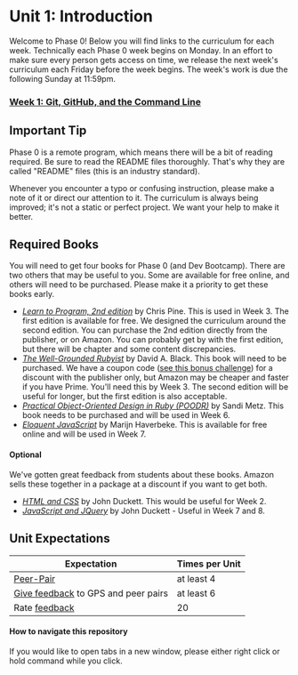 # Unit 1: Introduction

Welcome to Phase 0! Below you will find links to the curriculum for each week. Technically each Phase 0 week begins on Monday. In an effort to make sure every person gets access on time, we release the next week's curriculum each Friday before the week begins. The week's work is due the following Sunday at 11:59pm.

### [Week 1: Git, GitHub, and the Command Line](week-1/README.md)
<!-- ### [Week 2: HTML and CSS](week-2/README.md)
### [Week 3: Introduction to Ruby](week-3/README.md) -->

## Important Tip
Phase 0 is a remote program, which means there will be a bit of reading required. Be sure to read the README files thoroughly. That's why they are called "README" files (this is an industry standard).

Whenever you encounter a typo or confusing instruction, please make a note of it or direct our attention to it. The curriculum is always being improved; it's not a static or perfect project. We want your help to make it better.

## Required Books
You will need to get four books for Phase 0 (and Dev Bootcamp). There are two others that may be useful to you. Some are available for free online, and others will need to be purchased. Please make it a priority to get these books early.

- *[Learn to Program, 2nd edition](https://pine.fm/LearnToProgram/)* by Chris Pine. This is used in Week 3.  The first edition is available for free. We designed the curriculum around the second edition. You can purchase the 2nd edition directly from the publisher, or on Amazon. You can probably get by with the first edition, but there will be chapter and some content discrepancies.
- *[The Well-Grounded Rubyist](http://www.manning.com/black3/)* by David A. Black. This book will need to be purchased. We have a coupon code ([see this bonus challenge](https://github.com/Devbootcamp/phase-0-unit-1/blob/master/week-3/BONUS-challenges/Well-Grounded-Rubyist.md)) for a discount with the publisher only, but Amazon may be cheaper and faster if you have Prime. You'll need this by Week 3. The second edition will be useful for longer, but the first edition is also acceptable.
- *[Practical Object-Oriented Design in Ruby (POODR)](http://www.poodr.com/)* by Sandi Metz. This book needs to be purchased and will be used in Week 6.
- *[Eloquent JavaScript](http://eloquentjavascript.net/)* by Marijn Haverbeke. This is available for free online and will be used in Week 7.

#### Optional
We've gotten great feedback from students about these books. Amazon sells these together in a package at a discount if you want to get both.

- *[HTML and CSS](http://www.htmlandcssbook.com/)* by John Duckett. This would be useful for Week 2.
- *[JavaScript and JQuery](http://javascriptbook.com/)* by John Duckett - Useful in Week 7 and 8.

## Unit Expectations

Expectation | Times per Unit |
------------|----------|
[Peer-Pair](https://github.com/Devbootcamp/phase-0-handbook/blob/master/peer-pairing-sessions.md) | at least 4
[Give feedback](https://socrates.devbootcamp.com/feedback/new) to GPS and peer pairs | at least 6
Rate [feedback](https://socrates.devbootcamp.com/feedback) | 20

#### How to navigate this repository
If you would like to open tabs in a new window, please either right click or hold command while you click.
